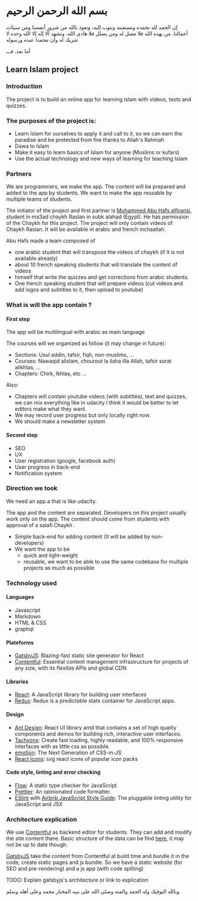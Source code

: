 # بسم الله الرحمن الرحيم

إن الحمد لله نحمده ونستعينه ونتوب إليه، ونعوذ بالله من شرور أنفسنا ومن سيئات أعمالنا، من يهده الله فلا مضل له ومن يضلل فلا هادي الله، ونشهد ألا إله إلا الله وحده لا شريك له وأن محمدا عبده ورسوله

أما بعد، فـــ

## Learn Islam project

### Introduction

The project is to build an online app for learning islam with videos, texts and quizzes.

### The purposes of the project is:

- Learn Islam for ourselves to apply it and call to it, so we can earn the paradise and be protected from fire thanks to Allah's Rahmah
- Dawa to Islam
- Make it easy to learn basics of Islam for anyone (Muslims or kufars)
- Use the actual technology and new ways of learning for teaching Islam

### Partners

We are programmers, we make the app. The content will be prepared and added to the app by students. We want to make the app reusable by multiple teams of students.

The initiator of the project and first partner is [Muhammed Abu Hafs alfiransi](http://darfurqan.fr/), student in ma3ad chaykh Raslan in subk alahad (Egypt). He has permission of the Chaykh for this project.
The project will only contain videos of Chaykh Raslan. It will be available in arabic and french inchaallah.

Abu Hafs made a team composed of

- one arabic student that will transpose the videos of chaykh (if it is not available already)
- about 10 french speaking students that will translate the content of videos
- himself that write the quizzes and get corrections from arabic students.
- One french speaking student that will prepare videos (cut videos and add logos and subtitles to it, then upload to youtube)

### What is will the app contain ?

#### First step

The app will be multilingual with arabic as main language

The courses will we organized as follow (it may change in future):
- Sections: Usul addin, tafsir, fiqh, non-muslims, ...
- Courses: Nawaqid alislam, chourout la ilaha illa Allah, tafsir surat alikhlas, ...
- Chapters: Chirk, Ikhlas, etc ...
 

Also:

- Chapters will contain youtube videos (with subtitles), text and quizzes, we can mix everything like in udacity I think it would be better to let editors make what they want.
- We may record user progress but only locally right now.
- We should make a newsletter system

#### Second step

- SEO
- UX
- User registration (google, facebook auth)
- User progress in back-end
- Notification system

### Direction we took

We need an app a that is like udacity.

The app and the content are separated. Developers on this project usually work only on the app. The content should come from students with approval of a salafi Chaykh .

- Simple back-end for adding content (It will be added by non-developers)
- We want the app to be
    - quick and light-weight
    - reusable, we want to be able to use the same codebase for multiple projects as much as possible

### Technology used

#### Languages

- Javascript
- Markdown
- HTML & CSS
- graphql

#### Plateforms

- [GatsbyJS](https://www.gatsbyjs.org/): Blazing-fast static site generator for React
- [Contentful](https://www.contentful.com/): Essential content management infrastructure for projects of any size, with its flexible APIs and global CDN.

#### Libraries

- [React](https://reactjs.org): A JavaScript library for building user interfaces
- [Redux](http://redux.js.org/): Redux is a predictable state container for JavaScript apps.
 
#### Design

- [Ant Design](https://ant.design/docs/react/introduce): React UI library antd that contains a set of high quality components and demos for building rich, interactive user interfaces.
- [Tachyons](http://tachyons.io/): Create fast loading, highly readable, and 100% responsive interfaces with as little css as possible.
- [emotion](https://emotion.sh/): The Next Generation of CSS-in-JS
- [React Icons](http://gorangajic.github.io/react-icons): svg react icons of popular icon packs
 
#### Code style, linting and error checking

- [Flow](https://flow.org/):  A static type checker for JavaScript.
- [Prettier](https://github.com/prettier/prettier/): An opinionated code formatter.
- [ESlint](https://eslint.org/) with [Airbnb JavaScript Style Guide](https://github.com/airbnb/javascript): The pluggable linting utility for JavaScript and JSX
 
### Architecture explication

We use [Contentful](https://www.contentful.com/) as backend editor for students. They can add and modify the site content there.
Basic structure of the data can be find [here](https://www.draw.io/?lightbox=1&highlight=0000ff&edit=_blank&layers=1&nav=1&title=Learn%20Islam#R7Zpbb6M4FMc%2FTV5XsYG0eWzo3KRWGm12tbuPLjhgjbGRMU0yn36PwYRQwiybUGYeXEUVPviCz8%2BX%2F7G88MLs8EmRPH2WMeULvIwPC%2B9xgfGdv4b%2FxnCsDcHaGhLF4tqEWsOWfafWuLTWksW06GTUUnLN8q4xkkLQSHdsRCm572bbSd5tNScJ7Rm2EeF9618s1mltvcd3rf0zZUnatIxWtn8vJPqWKFkK294Ce7vqr36dkaYu29EiJbHcn5m8DwsvVFLq%2Bik7hJQb1zZuq8t9HHh7%2Bm5FhR5TANcFXgkvbde34E8mhf08fWxcUuxZxomA1GYnhd7aN0tIRynj8RM5ytK0WWjwQZPapFKx75CfcHiFwACvlbbE8crUxjgPJZcKDEJWDbSFtqYy24yiBRT72vQNvTE9k0Mn4xMpdPOBknOSF%2Byl%2BmRTMCMqYWIjtZaZzdR08OPZ97T4vE3ftdbbr1RpejgzWVd%2FojKjWh0hSzMvLHU7K%2B7u6%2BS%2BHWLIt1nS8%2BEVrOzQtsM6OdXcooUHS%2Fcyaa9HeoE3Zl4xbbzyAI%2FPW62YSHrooXe6IqfkN%2FoG1QV6hLNEQJLTnSlm3MNgaj1Ys5a5qSwnEbT1VOV59FvL77bfxiSh7I5X8yNlcUyFgSs10eTlNPhyyYSu%2FBJs4AfuC5e%2FBYsAPjyENGrT8DPZlQ6lgL4QVnGkMEz21AyVC4TxaMIWKV6NQ4onIOoPEJUqpqomKsrsBZ4d0KuBBng%2BoMEAUNgKI8XyalmuJ%2Brzo2N6PdOx6%2B4UTPH9AFQuE1nT%2FJIZNeJ4Xs0TLf35gHrLAaAFL5MaqNtGbybaeHkOoqhPNJSlKvpz0mng2zWwf60IbsrdhBr1UDsV%2FJ%2FT9zRBfkkZjPoxrNPB0yOdUwijoWDVKeGJqY5dfT08gRS%2Bc1L43YEiNFI5eRNsp97Qduq08JRI%2FRmRov6pUpiSXF%2FYPZ0anl4Ne2NZT3ImjIZOnJwc%2FtEM9kdT%2FhlyeOXk8AxIZ5XDQ8IpghWx6oOTwrcTnfVUeD0U4JSKtNGNm6c3U533bHgobnV6eEqkcx4O40shzht4VMQP5tIJpGJGMiniP1JmHAkvjHa0boRUo3KN51OdNQoYnKGOf58n%2FjFlwKc%2FEJmgmhNqTdaHNO5ca%2Bl78NxjK%2BsxRTksOa%2B0U%2Fkll9nqvprRcKZgV%2FcdBYt8r1tFIUsVUVuqdXy%2FItyVwqhZJJuK6g73KqoInvo4DuqlI8OpoQ6Cqx3SHf0%2Fg9yb0OPk%2F%2F8LLvDWnYpwsHw3cP0F9s%2FChabvEpqur41Mmx33pmV36HILzQjjbiu9iPg0O37JwHTwesuOUXM90yDVx9wd%2F94CdM6wFA%2BdNDig0wF9x6gUku1F43ozbi9zex%2F%2BBQ%3D%3D), it may not be up to date though.

[GatsbyJS](https://www.gatsbyjs.org/) take the content from Contentful at build time and bundle it in the code, create static pages and js bundle. So we have a static website (for SEO and pre-rendering) and a js app (with code spliting)

TODO: Explain gatsbyjs's architecture or link to explication

وبالله التوفيك وله الحمد والمنة وصلى الله على نبيه المختار محمد وعلى أهله وسلم